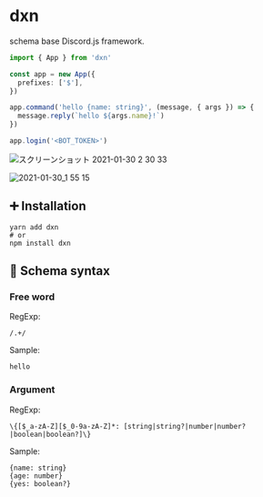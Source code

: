 # dxn

schema base Discord.js framework.

```ts
import { App } from 'dxn'

const app = new App({
  prefixes: ['$'],
})

app.command('hello {name: string}', (message, { args }) => {
  message.reply(`hello ${args.name}!`)
})

app.login('<BOT_TOKEN>')
```

![スクリーンショット 2021-01-30 2 30 33](https://user-images.githubusercontent.com/24543982/106307796-22532e00-62a3-11eb-9056-51b8bfd1ea98.png)

![2021-01-30_1 55 15](https://user-images.githubusercontent.com/24543982/106304212-6db70d80-629e-11eb-807c-4f8627e3f3ed.png)

## ➕ Installation

```shell
yarn add dxn
# or
npm install dxn
```

## 🌟 Schema syntax

### Free word

RegExp:

```plain
/.+/
```

Sample:

```plain
hello
```

### Argument

RegExp:

```plain
\{[$_a-zA-Z][$_0-9a-zA-Z]*: [string|string?|number|number?|boolean|boolean?]\}
```

Sample:

```plain
{name: string}
{age: number}
{yes: boolean?}
```
